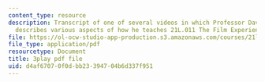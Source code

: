 ```yaml
---
content_type: resource
description: Transcript of one of several videos in which Professor David Thorburn
  describes various aspects of how he teaches 21L.011 The Film Experience.
file: https://ol-ocw-studio-app-production.s3.amazonaws.com/courses/21l-011-the-film-experience-fall-2013/d4af67070f0dbb23394704b6d337f951_gjnJf9jobb4.pdf
file_type: application/pdf
resourcetype: Document
title: 3play pdf file
uid: d4af6707-0f0d-bb23-3947-04b6d337f951
---
```


